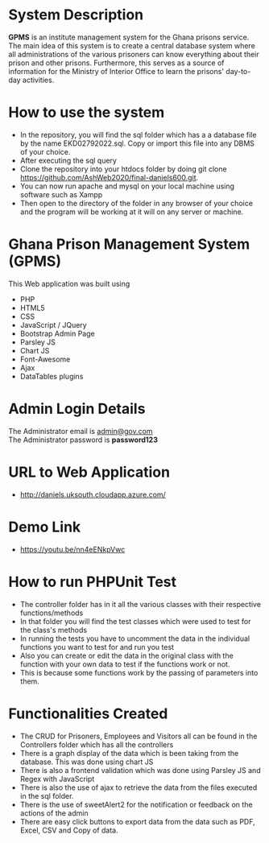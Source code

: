 # System Description

<b>GPMS</b> is an institute management system for the Ghana prisons service. The main idea of this system is to create a central database system where all administrations of the various prisoners can know everything about their prison and other prisons. Furthermore, this serves as a source of information for the Ministry of Interior Office to learn the prisons' day-to-day activities. 

# How to use the system
- In the repository, you will find the sql folder which has a a database file by the name EKD02792022.sql. Copy or import this file into any DBMS of your choice.
- After executing the sql query 
- Clone the repository into your htdocs folder by doing git clone https://github.com/AshWeb2020/final-daniels600.git.
- You can now run apache and mysql on your local machine using software such as Xampp
- Then open to the directory of the folder in any browser of your choice and the program will be working at it will on any server or machine.

# Ghana Prison Management System (GPMS)

This Web application was built using
 - PHP
 - HTML5
 - CSS
 - JavaScript / JQuery
 - Bootstrap Admin Page
 - Parsley JS
 - Chart JS
 - Font-Awesome 
 - Ajax 
 - DataTables plugins

# Admin Login Details

The Administrator email is admin@gov.com <br/>
The Administrator password is <b>password123</b>


# URL to Web Application
- http://daniels.uksouth.cloudapp.azure.com/

# Demo Link
- https://youtu.be/nn4eENkpVwc

# How to run PHPUnit Test
- The controller folder has in it all the various classes with their respective functions/methods
- In that folder you will find the test classes which were used to test for the class's methods
- In running the tests you have to uncomment the data in the individual functions you want to test for and run you test
- Also you can create or edit the data in the original class with the function with your own data to test if the functions work or not.
- This is because some functions work by the passing of parameters into them. 


# Functionalities Created
- The CRUD for Prisoners, Employees and Visitors all can be found in the Controllers folder which has all the controllers
- There is a graph display of the data which is been taking from the database. This was done using chart JS
- There is also a frontend validation which was done using Parsley JS and Regex with JavaScript
- There is also the use of ajax to retrieve the data from the files executed in the sql folder.
- There is the use of sweetAlert2 for the notification or feedback on the actions of the admin 
- There are easy click buttons to export data from the data such as PDF, Excel, CSV and Copy of data. 
 
 
